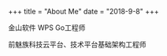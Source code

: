 +++
title = "About Me"
date = "2018-9-8"
+++

金山软件 WPS Go工程师

前魅族科技云平台、技术平台基础架构工程师

<!-- Email: strings.Replace("dotslash.lu0at0gmail.com", "0at0", "@", 1) -->
